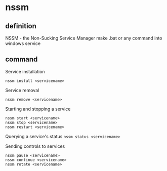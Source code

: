 # nssm

## definition
NSSM - the Non-Sucking Service Manager
make .bat or any command into windows service

## command
Service installation
``` 
nssm install <servicename> 
```

Service removal
``` 
nssm remove <servicename>
```

Starting and stopping a service
```
nssm start <servicename>
nssm stop <servicename>
nssm restart <servicename>
```
Querying a service's status
``` nssm status <servicename> ```

Sending controls to services
```
nssm pause <servicename>
nssm continue <servicename>
nssm rotate <servicename>
```
